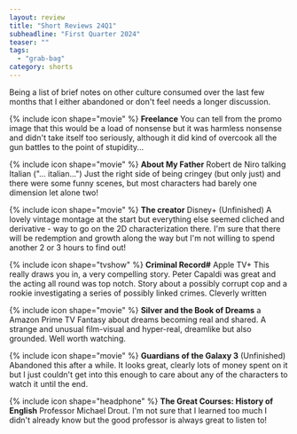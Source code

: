 ```yaml
---
layout: review
title: "Short Reviews 24Q1"
subheadline: "First Quarter 2024"
teaser: ""
tags:
  - "grab-bag"
category: shorts
---
```


Being a list of brief notes on other culture consumed over the last few months that I either abandoned or don't feel needs a longer discussion.

{% include icon shape="movie" %} **Freelance** You can tell from the promo image that this would be a load of nonsense
but it was harmless nonsense and didn't take itself too seriously, although it did
kind of overcook all the gun battles to the point of stupidity...

{% include icon shape="movie" %} **About My Father** Robert de Niro talking Italian ("... italian...") Just the right side of being
cringey (but only just) and there were some funny scenes, but most characters had barely one dimension let alone two!

{% include icon shape="movie" %} **The creator** Disney+ (Unfinished) A lovely vintage montage at the start but
everything else seemed cliched and derivative - way to go on the 2D characterization there. I'm sure that there
will be redemption and growth along the way but I'm not willing to spend another 2 or 3 hours to find out!

{% include icon shape="tvshow" %} **Criminal Record#** Apple TV+ This really draws you in, a very compelling story. Peter Capaldi was great and the acting all round was top notch.
Story about a possibly corrupt cop and a rookie investigating a series of possibly linked crimes. Cleverly written

{% include icon shape="movie" %} **Silver and the Book of Dreams** a Amazon Prime TV Fantasy about dreams becoming real and shared.
A strange and unusual film-visual and hyper-real, dreamlike but also grounded. Well worth watching.

{% include icon shape="movie" %} **Guardians of the Galaxy 3** (Unfinished) Abandoned this after a while. It looks great,
clearly lots of money spent on it but I just couldn't get into this enough to care about any of the characters
to watch it until the end.

{% include icon shape="headphone" %} **The Great Courses: History of English** Professor Michael Drout. I'm not sure
that I learned too much I didn't already know but the good professor is always great to listen to!

